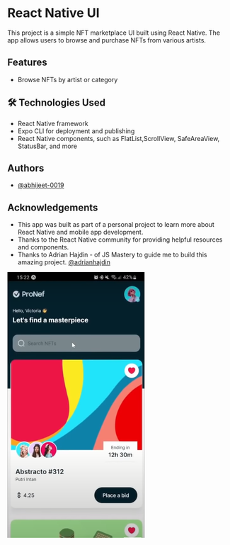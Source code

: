 # React Native UI
This project is a simple NFT marketplace UI built using React Native. The app allows users to browse and purchase NFTs from various artists.

## Features
- Browse NFTs by artist or category

## 🛠 Technologies Used
- React Native framework
- Expo CLI for deployment and publishing
- React Native components, such as FlatList,ScrollView, SafeAreaView, StatusBar, and more

## Authors
- [@abhijeet-0019](https://github.com/abhijeet-0019)

## Acknowledgements

- This app was built as part of a personal project to learn more about React Native and mobile app development.
- Thanks to the React Native community for providing helpful resources and components.
- Thanks to Adrian Hajdin - of JS Mastery to guide me to build this amazing project. [@adrianhajdin](https://github.com/adrianhajdin)


![Logo](https://github.com/abhijeet-0019/nft-app-react-native-ui/blob/master/sample_screenshot.png)

